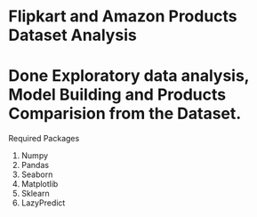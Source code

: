 # Flipkart and Amazon Products Dataset Analysis
# Done Exploratory data analysis, Model Building and Products Comparision from the Dataset.

Required Packages
1. Numpy
2. Pandas
3. Seaborn
4. Matplotlib
5. Sklearn
6. LazyPredict
